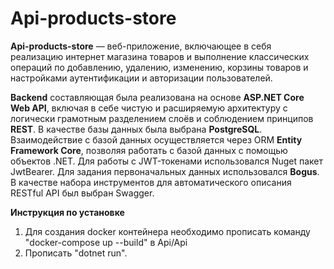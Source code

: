 # Api-products-store

**Api-products-store** — веб-приложение, включающее в себя реализацию интернет магазина товаров и выполнение классических операций по добавлению, удалению, изменению, корзины товаров и настройками аутентификации и авторизации пользователей.

**Backend** составляющая была реализована на основе **ASP.NET Core Web API**, включая в себе чистую и расширяемую архитектуру с логически грамотным разделением слоёв и соблюдением принципов **REST**. В качестве базы данных была выбрана **PostgreSQL**. Взаимодействие с базой данных осуществляется через ORM **Entity Framework Core**, позволяя работать с базой данных с помощью объектов .NET. Для работы с JWT-токенами использовался Nuget пакет JwtBearer. Для задания первоначальных данных использовался **Bogus**. В качестве набора инструментов для автоматического описания RESTful API был выбран Swagger.

**Инструкция по установке**
1. Для создания docker контейнера необходимо прописать команду "docker-compose up --build" в Api/Api
2. Прописать "dotnet run".